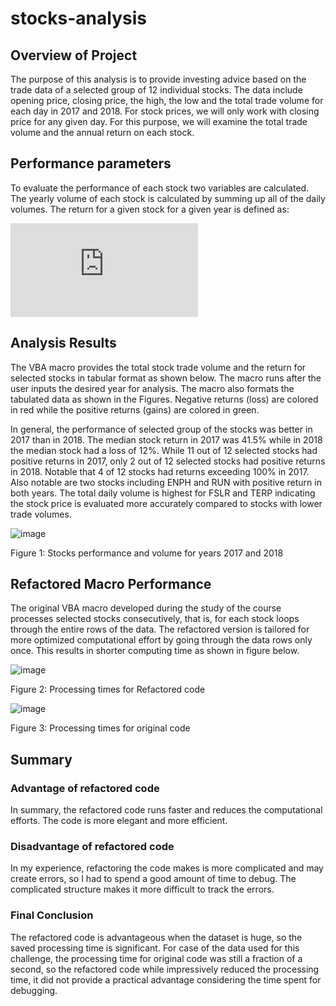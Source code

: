 # stocks-analysis
## Overview of Project
The purpose of this analysis is to provide investing advice based on the trade data of a selected group of 12 individual stocks. The data include opening price, closing price, the high, the low and the total trade volume for each day in 2017 and 2018.  For stock prices, we will only work with closing price for any given day. For this purpose, we will examine the total trade volume and the annual return on each stock. 



## Performance parameters
To evaluate the performance of each stock two variables are calculated. The yearly volume of each stock is calculated by summing up all of the daily volumes. The return for a given stock for a given year is defined as: 

![](https://latex.codecogs.com/gif.latex?%5Csmall%20Stock%20%5C%20Annual%20%5C%20Return%20%3D%5Cleft%20%5B%20%5Cfrac%7BStock%5C%20price%5C%20on%5C%20close%5C%20of%5C%20the%5C%20last%5C%20day%7D%7BStock%5C%20price%5C%20on%5C%20close%5C%20of%5C%20the%5C%20first%5C%20day%7D%20%5Cright%20%5D-1)



## Analysis Results
The VBA macro provides the total stock trade volume and the return for selected stocks in tabular format as shown below. The macro runs after the user inputs the desired year for analysis.  The macro also formats the tabulated data as shown in the Figures. Negative returns (loss) are colored in red while the positive returns (gains)  are colored in green.  

In general, the performance of selected group of the stocks was better in 2017 than in 2018. The median stock return in 2017 was 41.5% while in 2018 the median stock had a loss of 12%.  While 11 out of 12 selected stocks had positive returns in 2017, only 2 out of 12 selected stocks had positive returns in 2018. Notable that 4 of 12 stocks had returns exceeding 100% in 2017.  Also notable are two stocks including ENPH and RUN with positive return in both years.  The total daily volume is highest for FSLR and TERP indicating the stock price is evaluated more accurately compared to stocks with lower trade volumes. 
	

![image](https://user-images.githubusercontent.com/58461542/163526883-fcaffb70-6abd-43f2-b925-49273ebf702c.png)

Figure 1: Stocks performance and volume for years 2017 and 2018



## Refactored Macro Performance
The original VBA macro developed during the study of the course processes selected stocks consecutively, that is,  for each stock loops through the entire rows of the data. The refactored version is tailored for more optimized computational effort by going through the data rows only once. This results in shorter computing time as shown in figure below.



![image](https://user-images.githubusercontent.com/58461542/163527198-8d5bf3f3-ef43-4a84-b95f-cc3ada00e39c.png)




	 	

	


	







Figure 2: Processing times for Refactored code


![image](https://user-images.githubusercontent.com/58461542/163527454-f0a89a0b-2508-446c-921f-8e5a25031416.png)



















Figure 3: Processing times for original code




## Summary

### Advantage of refactored code
In summary, the refactored code runs faster and reduces the computational efforts. The code is more elegant and more efficient.

### Disadvantage of refactored code
In my experience, refactoring the code makes is more complicated and may create errors, so I had to spend a good amount of time to debug. The complicated structure makes it more difficult to track the errors. 
### Final Conclusion
The refactored code is advantageous when the dataset is huge, so the saved processing time is significant. For case of the data used for this challenge, the processing time for original code was still a fraction of a second, so the refactored code while impressively reduced the processing time, it did not provide a practical advantage considering the time spent for debugging.

